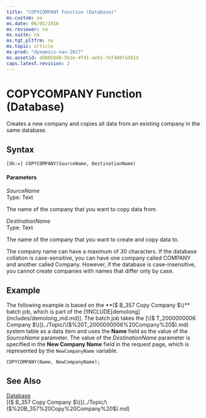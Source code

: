 ```yaml
---
title: "COPYCOMPANY Function (Database)"
ms.custom: na
ms.date: 06/05/2016
ms.reviewer: na
ms.suite: na
ms.tgt_pltfrm: na
ms.topic: article
ms-prod: "dynamics-nav-2017"
ms.assetid: dd8058d0-5b1e-4fd1-aeb1-7ef480fa581d
caps.latest.revision: 2
---
```

# COPYCOMPANY Function (Database)
Creates a new company and copies all data from an existing company in the same database.  
  
## Syntax  
  
```  
[Ok:=] COPYCOMPANY(SourceName, DestinationName)  
```  
  
#### Parameters  
 *SourceName*  
 Type: Text  
  
 The name of the company that you want to copy data from.  
  
 *DestinationName*  
 Type: Text  
  
 The name of the company that you want to create and copy data to.  
  
 The company name can have a maximum of 30 characters. If the database collation is case\-sensitive, you can have one company called COMPANY and another called Company. However, if the database is case\-insensitive, you cannot create companies with names that differ only by case.  
  
## Example  
 The following example is based on the **\($ B\_357 Copy Company $\)** batch job, which is part of the [!INCLUDE[demolong](includes/demolong_md.md)]. The batch job takes the [\($ T\_2000000006 Company $\)](../Topic/\($%20T_2000000006%20Company%20$\).md) system table as a data item and uses the **Name** field as the value of the *SourceName* parameter. The value of the *DestinationName* parameter is specified in the **New Company Name** field in the request page, which is represented by the `NewCompanyName` variable.  
  
```  
COPYCOMPANY(Name, NewCompanyName);  
```  
  
## See Also  
 [Database](Database.md)   
 [\($ B\_357 Copy Company $\)](../Topic/\($%20B_357%20Copy%20Company%20$\).md)
